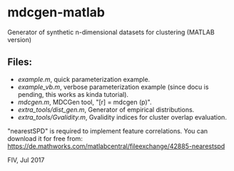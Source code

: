 # mdcgen-matlab
Generator of synthetic n-dimensional datasets for clustering (MATLAB version)

## Files:
* _example.m_, quick parameterization example.
* _example_vb.m_, verbose parameterization example (since docu is pending, this works as kinda tutorial).
* _mdcgen.m_, MDCGen tool, "[r] = mdcgen (p)".
* _extra_tools/dist_gen.m_, Generator of empirical distributions.
* _extra_tools/Gvalidity.m_, Gvalidity indices for cluster overlap evaluation.


"nearestSPD" is required to implement feature correlations. 
You can download it for free from: https://de.mathworks.com/matlabcentral/fileexchange/42885-nearestspd


FIV, Jul 2017
